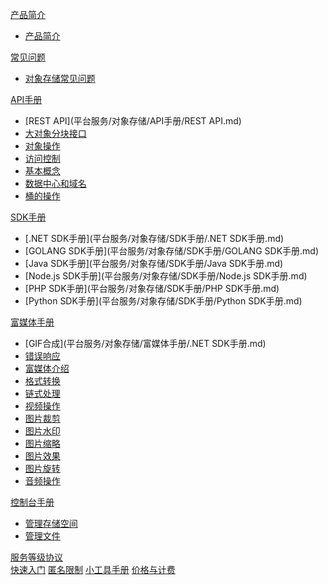 [产品简介]()  

  * [产品简介](平台服务/对象存储/产品简介/产品简介.md)

[常见问题]()  
  * [对象存储常见问题](平台服务/对象存储/产品简介/对象存储常见问题.md)

[API手册]()
  * [REST API](平台服务/对象存储/API手册/REST API.md)
  * [大对象分块接口](平台服务/对象存储/API手册/大对象分块接口.md)
  * [对象操作](平台服务/对象存储/API手册/对象操作.md)
  * [访问控制](平台服务/对象存储/API手册/访问控制.md)
  * [基本概念](平台服务/对象存储/API手册/基本概念.md)
  * [数据中心和域名](平台服务/对象存储/API手册/数据中心和域名.md)
  * [桶的操作](平台服务/对象存储/API手册/桶的操作.md)

[SDK手册]()  
  * [.NET SDK手册](平台服务/对象存储/SDK手册/.NET SDK手册.md)
  * [GOLANG SDK手册](平台服务/对象存储/SDK手册/GOLANG SDK手册.md)
  * [Java SDK手册](平台服务/对象存储/SDK手册/Java SDK手册.md)
  * [Node.js SDK手册](平台服务/对象存储/SDK手册/Node.js SDK手册.md)
  * [PHP SDK手册](平台服务/对象存储/SDK手册/PHP SDK手册.md)
  * [Python SDK手册](平台服务/对象存储/SDK手册/Python SDK手册.md)
 
[富媒体手册]()
  * [GIF合成](平台服务/对象存储/富媒体手册/.NET SDK手册.md)
  * [错误响应](平台服务/对象存储/富媒体手册/错误响应.md)
  * [富媒体介绍](平台服务/对象存储/富媒体手册/富媒体介绍.md)
  * [格式转换](平台服务/对象存储/富媒体手册/格式转换.md)
  * [链式处理](平台服务/对象存储/富媒体手册/链式处理.md)
  * [视频操作](平台服务/对象存储/富媒体手册/视频操作.md)
  * [图片裁剪](平台服务/对象存储/富媒体手册/图片裁剪.md)
  * [图片水印](平台服务/对象存储/富媒体手册/图片水印.md)
  * [图片缩略](平台服务/对象存储/富媒体手册/图片缩略.md)
  * [图片效果](平台服务/对象存储/富媒体手册/图片效果.md)
  * [图片旋转](平台服务/对象存储/富媒体手册/图片旋转.md)
  * [音频操作](平台服务/对象存储/富媒体手册/音频操作.md)

[控制台手册]()
  * [管理存储空间](平台服务/对象存储/控制台手册/管理存储空间.md)
  * [管理文件](平台服务/对象存储/控制台手册/管理文件.md)

[服务等级协议](平台服务/对象存储/服务等级协议.md)  
[快速入门](平台服务/对象存储/快速入门.md)
[匿名限制](平台服务/对象存储/匿名限制.md)
[小工具手册](平台服务/对象存储/小工具手册.md)
[价格与计费](平台服务/对象存储/价格与计费.md)